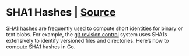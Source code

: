 # SHA1 Hashes | [Source](https://gobyexample.com/sha1-hashes)

[SHA1 hashes](https://en.wikipedia.org/wiki/SHA-1) are frequently used to compute short identities for binary or text blobs. For example, the [git revision control](http://git-scm.com/) system uses SHA1s extensively to identify versioned files and directories. Here’s how to compute SHA1 hashes in Go.